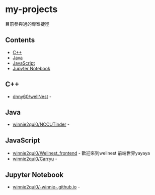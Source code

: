 # my-projects
目前參與過的專案捷徑
<!--lint disable awesome-contributing awesome-license awesome-list-item match-punctuation no-repeat-punctuation no-undefined-references awesome-spell-check-->

## Contents

- [C++](#c++)
- [Java](#java)
- [JavaScript](#javascript)
- [Jupyter Notebook](#jupyter-notebook)

## C++ 

- [dnny60/wellNest](https://github.com/dnny60/wellNest) - 

## Java 

- [winnie2qui0/NCCUTinder](https://github.com/winnie2qui0/NCCUTinder) - 

## JavaScript 

- [winnie2qui0/Wellnest_frontend](https://github.com/winnie2qui0/Wellnest_frontend) - 歡迎來到wellnest 前端世界yayaya
- [winnie2qui0/Carryu](https://github.com/winnie2qui0/Carryu) - 

## Jupyter Notebook 

- [winnie2qui0/-winnie-.github.io](https://github.com/winnie2qui0/-winnie-.github.io) - 

